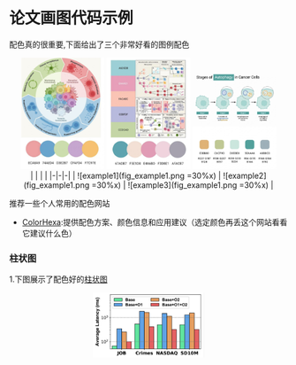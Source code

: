 # 论文画图代码示例

配色真的很重要,下面给出了三个非常好看的图例配色
<center>
  <img src="fig_example1.png" width="30%" >
  <img src="fig_example2.png" width="30%">
  <img src="fig_example3.png" width="30%">
</center>

<center>
|  |  |  |
|-|-|-|
| ![example1](fig_example1.png =30%x) | ![example2](fig_example1.png =30%x) | ![example3](fig_example1.png =30%x) |
</center>

推荐一些个人常用的配色网站
- [ColorHexa](https://www.colorhexa.com):提供配色方案、颜色信息和应用建议（选定颜色再丢这个网站看看它建议什么色）

### 柱状图
1.下图展示了配色好的[柱状图](/bar_figure+.ipynb)
<center class ='img'>
<img title="bar_example" src="bar_example.png" width="40%">
</center>
